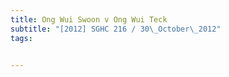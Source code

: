 ```yaml
---
title: Ong Wui Swoon v Ong Wui Teck 
subtitle: "[2012] SGHC 216 / 30\_October\_2012"
tags:


---
```


